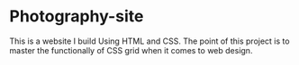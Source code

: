 # Photography-site
This is a website I build Using HTML and CSS. The point of this project is to master the functionally of CSS grid when it comes to web design.
